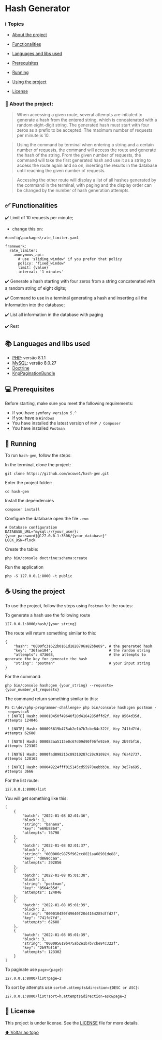 # Hash Generator

### :information_source: Topics
- [About the project](#blue_book-about-the-project)

- [Functionalities](#white_check_mark-functionalities)

- [Languages and libs used ](#books-languages-and-libs-used)

- [Prerequisites](#computer-prerequisites)

- [Running](#rocket-running)

- [Using the project](coffee-using-the-project)

- [License](pencil-license)


### :blue_book: About the project:

> When accessing a given route, several attempts are initiated to generate a hash from the entered string, which is concatenated with a random eight-digit string. The generated hash must start with four zeros as a prefix to be accepted. The maximum number of requests per minute is 10.

> Using the command by terminal when entering a string and a certain number of requests, the command will access the route and generate the hash of the string. From the given number of requests, the command will take the first generated hash and use it as a string to access the route again and so on, inserting the results in the database until reaching the given number of requests.

> Accessing the other route will display a list of all hashes generated by the command in the terminal, with paging and the display order can be changed by the number of hash generation attempts.

## :white_check_mark: Functionalities

:heavy_check_mark: Limit of 10 requests per minute;
<br>
- change this on:
```
#config\packages\rate_limiter.yaml

framework:
  rate_limiter:
    anonymous_api:
      # use 'sliding_window' if you prefer that policy
      policy: 'fixed_window'
      limit: {value}
      interval: '1 minutes'

```

:heavy_check_mark: Generate a hash starting with four zeros from a string concatenated with a random string of eight digits;

:heavy_check_mark: Command to use in a terminal generating a hash and inserting all the information into the database;

:heavy_check_mark: List all information in the database with paging

:heavy_check_mark: Rest

## :books: Languages and libs used 

- [PHP](https://www.php.net): versão 8.1.1
- [MySQL](https://dev.mysql.com/downloads/installer/): versão 8.0.27
- [Doctrine](https://www.doctrine-project.org/index.html)
- [KnpPaginationBundle](https://github.com/KnpLabs/KnpPaginatorBundle)

## :computer: Prerequisites

Before starting, make sure you meet the following requirements:

* If you have `symfony version 5.^`
* If you have a `Windows`
* You have installed the latest version of `PHP / Composer`
* You have installed `Postman`

## :rocket: Running 

To run `hash-gen`, follow the steps:

In the terminal, clone the project:
```
git clone https://github.com/ocowe1/hash-gen.git
```

Enter the project folder:

```
cd hash-gen
```

Install the dependencies

```
composer install
```

Configure the database open the file `.env`:
```
# Database configuration
DATABASE_URL="mysql://{your_user}:{your_password}@127.0.0.1:3306/{your_database}"
LOCK_DSN=flock
```

Create the table:
```
php bin/console doctrine:schema:create
```

Run the application
```
php -S 127.0.0.1:8000 -t public
```

## :coffee: Using the project

To use the project, follow the steps using `Postman` for the routes:

To generate a hash use the following route
```
127.0.0.1:8000/hash/{your_string}
```

The route will return something similar to this:
```
{
    "hash": "0000fc31622b0161d1820706a82bbe09", # the generated hash
    "key": "36fae104",                          # the random string
    "attempts": 473668,                         # the attempts to generate the key for generate the hash
    "string": "postman"                         # your input string
}
```

For the command:
```
php bin/console hash:gen {your_string} --requests={your_number_of_requests}
```

The command return something similar to this:
```
PS C:\dev\php-programmer-challenge> php bin/console hash:gen postman --requests=5
 ! [NOTE] Hash: 000010450f49640f20d4164285dffd2f, Key 8564d35d, Attempts 124046

 ! [NOTE] Hash: 000095619b475ab2e1b7b7cbe84c322f, Key 741fd7fd, Attempts 62688

 ! [NOTE] Hash: 000083aa5115e0c67d09d90f96fe92e9, Key 2b97bf16, Attempts 123302

 ! [NOTE] Hash: 0000fad898215c89310287c20c910924, Key f6a42737, Attempts 128162

 ! [NOTE] Hash: 000049224fff015145cd55970eebbb3e, Key 3e57a695, Attempts 3666
```

For the list route:
```
127.0.0.1:8000/list
```

You will get something like this:
```
[
    {
        "batch": "2022-01-08 02:01:36",
        "block": 1,
        "string": "banana",
        "key": "e69b8864",
        "attempts": 76790
    },
    {
        "batch": "2022-01-08 02:01:37",
        "block": 2,
        "string": "000006c9875f962cc8021aa68901de88",
        "key": "d868dcaa",
        "attempts": 392056
    },
    {
        "batch": "2022-01-08 05:01:38",
        "block": 1,
        "string": "postman",
        "key": "8564d35d",
        "attempts": 124046
    },
    {
        "batch": "2022-01-08 05:01:39",
        "block": 2,
        "string": "000010450f49640f20d4164285dffd2f",
        "key": "741fd7fd",
        "attempts": 62688
    },
    {
        "batch": "2022-01-08 05:01:39",
        "block": 3,
        "string": "000095619b475ab2e1b7b7cbe84c322f",
        "key": "2b97bf16",
        "attempts": 123302
    }
]
```

To paginate use `page={page}`:
```
127.0.0.1:8000/list?page=2
```

To sort by attempts use `sort=h.attempts&direction={DESC or ASC}`:
```
127.0.0.1:8000/list?sort=h.attempts&direction=asc&page=3
```

## :pencil: License

This project is under license. See the [LICENSE](LICENSE.md) file for more details.

[⬆ Voltar ao topo](#hash-gen)<br>

